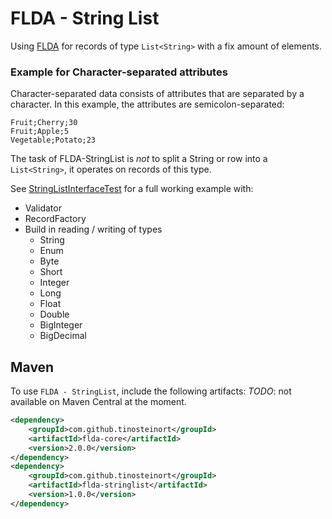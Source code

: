 FLDA - String List
==========================

Using [FLDA](https://github.com/tinosteinort/flda-core) for records of type `List<String>` with a fix amount of
 elements.

### Example for Character-separated attributes
Character-separated data consists of attributes that are separated by a character. In this example, the attributes
 are semicolon-separated: 
```
Fruit;Cherry;30
Fruit;Apple;5
Vegetable;Potato;23
```
The task of FLDA-StringList is _not_ to split a String or row into a `List<String>`, it operates on records of this type.  

See [StringListInterfaceTest](src/test/java/com/github/tinosteinort/flda/stringlist/fullexample/StringListInterfaceTest.java)
 for a full working example with:
* Validator
* RecordFactory
* Build in reading / writing of types
  * String
  * Enum
  * Byte
  * Short
  * Integer
  * Long
  * Float
  * Double
  * BigInteger
  * BigDecimal

## Maven

To use `FLDA - StringList`, include the following artifacts:
*TODO*: not available on Maven Central at the moment.
```xml
<dependency>
    <groupId>com.github.tinosteinort</groupId>
    <artifactId>flda-core</artifactId>
    <version>2.0.0</version>
</dependency>
<dependency>
    <groupId>com.github.tinosteinort</groupId>
    <artifactId>flda-stringlist</artifactId>
    <version>1.0.0</version>
</dependency>
```